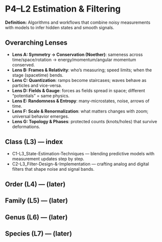 # P4–L2 Estimation & Filtering
**Definition:** Algorithms and workflows that combine noisy measurements with models to infer hidden states and smooth signals.
## Overarching Lenses

- **Lens A: Symmetry -> Conservation (Noether)**: sameness across time/space/rotation → energy/momentum/angular momentum conserved.
- **Lens B: Frames & Relativity**: who’s measuring; speed limits; when the stage (spacetime) bends.
- **Lens C: Quantization**: ramps become staircases; waves behave as particles and vice-versa.
- **Lens D: Fields & Gauge**: forces as fields spread in space; different “potentials” = same physics.
- **Lens E: Randomness & Entropy**: many-microstates, noise, arrows of time.
- **Lens F: Scale & Renormalization**: what matters changes with zoom; universal behavior emerges.
- **Lens G: Topology & Phases**: protected counts (knots/holes) that survive deformations.

## Class (L3) — index
- C1-L3_State-Estimation-Techniques — blending predictive models with measurement updates step by step.
- C2-L3_Filter-Design-&-Implementation — crafting analog and digital filters that shape noise and signal bands.
## Order (L4) — (later)
## Family (L5) — (later)
## Genus (L6) — (later)
## Species (L7) — (later)
